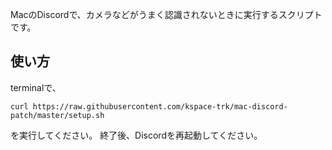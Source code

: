 MacのDiscordで、カメラなどがうまく認識されないときに実行するスクリプトです。
## 使い方
terminalで、
```
curl https://raw.githubusercontent.com/kspace-trk/mac-discord-patch/master/setup.sh
```
を実行してください。
終了後、Discordを再起動してください。
